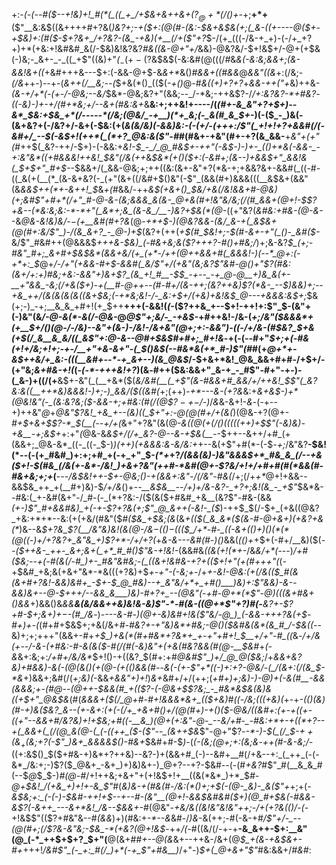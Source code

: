 +:-*(_-(_--#(*_$--+!&)+!_#(*(_((_+_/+$&+&++&+($?_@+*(/()+$-_+;__+*+__($"__&:&$((&++++#+?&(_)&?+;-+($+:(@(#-(&:-$&+&$&(+;(_&-((+----@($+-+$&)+:(#($-$+?&+_/+?&?-(&_-+&)(+__(/+($"+?_$-/(+_(((-/&-+_+)-(-/+_+?+)+*(+&:+!&#&#_&(/-$&)&!&?&?_#&((&-@+"+/_&&)-@&?&/-$+!&$+/-@+$($+$&(-)&;-_&+-_-_((_+$"((&)+"_(_$_-(+-($?&$&$(-&:&#(@(((/_#_&_&(-&:&;&&+;(&-&&!&+((_+&#+++&---$+:(-&&-@+$-&_&+*_&()_#&&+((#&&_@_&&"((&_+:(/&;-_(/&_++-)--+-(_&*++(/__&;-*-(_$+&(*()_(($(-_+()_@-#_&((+)+?+?_+_&&-+$+($"+_&)++&-_(&-+/+*(-(+-/-@&;--&/_$&*-@&;&?+"(&&;--_/-*&;-++&$?-/_/+:&?&?-*+#&?_-___((_-_&)-)+-+/(#+*&;+/--&+(#&:&+_&__&:+;++&!+----/(*(#+-&_&"+?+$+)--&*_$&:+$&_+*(/-----*(/&;(@&/_-+__)(*+_&;(-_&(#_&_$+*-)(-($_-_)&(-(&+&?+(-/&?+/-&+(-$&:(+(*&(&/&)(_-&&)&:-(-(+/_-(_+++:_/$"(_+!+!+?+&&#(/(-&#+/_--$(-&*_$+!(++*(_(*+?_@&:&($"-#_#(#&+-+&"(#+-+?(&_&&-__+_&"+(+"(#_++$(_&?-++/-$+)-(-&&:+*&!-$_-_/_@_#&$+_-++"(-&$-)-)+-_(()+*&(-&&-_-+:&"&*((+#&&&!++&!_$&"(/&(+_+*&*_$&*(+()($+:(-&#+;(&-_-)+&&$+"_&&!&(_$+$+"_#+$-*-$&&+/(_&&-@&;+;++((&:(&+-&"+?(*&-+;+&&?&+-&&#(_((-#-((_&(+(__(*_(&-&+&?(-_(+"(&+((/&#+$()&"(-$"_(&&(#+)&&&(((__&$&+(&&"(&_&&$++(*+-&++!_$_&_+(#_&&/-++_&$(+&+()_$&/+&(/&!&&+#-@&)(*+;&#$"+#+*(/+"_#-@-&-(&;&&&_&(&-_@+&(#+!&"&/&;(/(#_&&+(@+!-$$?+&--(*&:&;&:-*-*+"(_&*+;&_(&-&_/__-)&?+$&*(*(@-_((+"&?(_&#&:+#&-(@-&-_-&_@&-&!&)&/-$-(+$__&#(#+?&_(@-_+*+$-)(@&?&&-(&/_&-+(_&$&+(@(#+:&/$"_)-/(&_&+?_-_@-)+$_(&?+(++(_+$(#_$&!+;-$(#-&+-+"(_()-_&#($-_&/$"_#&#++(@&&&$___+++&-_$&)_(-#&+&;&($?+++?-#()+#&;_/_)+;&-&?_$_(+;-#&"_#+;_&+#+$&$&*(&&+&/(+_(+*-/++(@++&&+#(_&&&!-)(--*_@+:(-+*+:_$_@+*_/-/+"(+_&_&-#+$-&&#(_&/$"+/(+&"(_&;&?$"&#-@()+"$?(#&:(&+/+:+)_#&;_+&:-&&"+)&+$?_(&_+!_#__-$_$_-+--_-+_@-@__+)&_&(+-__+"&&_-&;(/+&($+)-+(__#-@++_-_-(#-#+/_(&-_++;(_&?++&)$?(*&-_--$_)&_&)+;--+&_++/(&(*_&(*&(&((&+$&;(-+*&;&!-/-_&:+$+/(+&)+*&!&$_@---+&&&:&$+;_$&(+;-)_-+;__&_&_+#+!(+_$++__+++(-&&!(_(_-($?++&_+--$+!-++!+:$"_$-(&"+(-)&"(&_/-@-&(*-&(/-@&-_@_@$"+;&/-_-+&$-_+#++&!-/&-(*+;_/&"($&&&*+(+__$+/()(@-/-/&)--&"_+(&-)-/&!-/&+&"(@+;+:-&&"_)-_((-/+/&-(#_$&?_$_+&(+$(/_&__&_&/((_&$"+:_@_-&--@_#+$&$_#+#+;_#+!&*-+(-(--#+"_$+;+(-#&(+!+/&;+!+;-+-/__+"+&-&+"-(_$()&$(--#&*&(+*_#-)$"(#_#(+_@+*+-&$++&/+_&:-(((__&#+--*-+_&+--)(&_@&$_/-$+&+*&!_@&_&&+#+#-/+$+/-(+"&;_&+#&-+!(_(-_(-*-+++&!+?_)(&_-_#++($&:&&+"_&-+_-_#$"-#+"-+-)-(_&-)+((/(+__&$+-&"(_(__+&*($(*_&_/&#(__(_+$"(&-#&&+#_&&/+/++&!_$$"(_&?&:&((__++*&)&&&!-)+;-)_&&/($((&#(*+;(++)_-+*---&-(+?&_&:+*&+&$-)+*(@&!&"(-_(&:&?&;($-&&*___-+;+#&:(#(/(@_$$?-+-$_/-)_/_&_&-&+!-_&_-(-+--+)++&"_@_+_@&"$?&!_+&_+--(&)((_$+"+:-@(@(#+/+(&(_)(@&-+?(@+-_#+$+&+$$?-*_$(__(--+/+(_&+"+?&"(&(@-_&((@(+(/()(((((++)+$$"(-&)&)-+&__-+;&$+_+:+"_(_@&-&_&$+/(/+_&?-@--&-+$&(__-_-$++--&++/+#_(+(&&+;_@&-&*_((-_((-_$-)_)(++)(+&&&:&-&/&:+_+--&(+$"+#(*-(-$_-+;_/&"&?__-$&!(*--(-(+_#&#_)+:+;+#_+(-+_+"_$-_(*+_+?_/(&&(&)-)&"&&&$+*_#&_&_(/--+&($+!-$(#&_(/&(+-&*-/&!_)+&+?&"(++#-*&#(@+-$?&/+!+/+#+#(#(*&&(#-#&+&;+;+_(__-_--/&$&!++-$+*-@&;()-+(*&&+:&"-/(/&"-#&(_/+;(/+_+*_@+!+&&--&&$&_++_+(__#+)&)-$_/+/&_()+-_-__&$&__--/+)+/&-&?-_+?+;&!(&_-_+$"_$&*&--#&:(_+-&#(&+"-/_#-(-_(*+?&:-/($(&($+#&#_+&__(&?$"-#&-(&&_(+-)$"_#+&&#&)_+(-+-$?+?&(+;$"_@_&++(-&!-_($_)-++$_$(/-$+_(+&((@&?_+&:+*+*--&:(+(+&/(#&"($_#($&_+$&;(&_(&_+(($(_&_&*($(&-#-@+&+)($+$&?+&(*_)&--&_$+?&_$?(__/&"&)&!(&(@-/&$-(()-$((($_/+*-#-_((-&+(()+)()(*(*(@((-)+/+?&?+_&"&_+)$?+*-/+/+?(_+_&-&---&#(#-)()_&&(_(()+_+$+(-#+/__&)($(*--(*_$++&-_++-_&+;&+(_+*_#_#()$"&-+!&!-_(&&#&_(*(*&(+!(*+-_/&_&/+*(_---)_/+#($&;--+(-#(&(/-#_)+-_#&"&#&;-(_((&+!&#&-+?+(($+!+"(+(#+++"(_(-+$&#_+&;&(+&+"&*-*&(((+?&)+$_+-*+"-*(-&;+_-/+*+-&!-@&:(+(/&(($_#(&(&+#+?&!-&&)&#+_-$+_-$_@_#&)--+_&"&/+*+_+#()___)&)+:$"&&_)-&-_-&&)&+-_-@-$+++/--&&_&___)&)-#+?+_--(@&"(-+#-@+*(*$"-@_)(((&+#&+()_&&*+)&&()&*&&__&(&/_&&+_+&)&!&-&)$"-*-#(&-((@+*$"+?_)_#(-__&?+-$?+#-$+;&+_)+$-$_-(#_/&*-)-*---&-#-)(@+-&)&#+!&($"&/-@_)_(-&&-+++?&(+$-#+)+-(*(#+#+$&$+;+&(/&+_#-#&?+-+"&)&*+#&;-@()($&#&(&*(&_#_/-$&((_--&)+;+;+++"(&&+-#+*+$_)+&(*(#+#&*+?&*+_+-+"+#+!_$__+/+"-#_((*&_-/+/&(+--/-&-(+#&:-#-&(*&*($-#(/(#(-&)&"+(+&(#&?&&(#(@-__$&#_+_(-&_&+:&;+:_/+#+/&/&*_$+!()-+((&?_$(#+:+#_@&#$"_)+/_@_@($&;_/+_&*&+&?&)+#&*&)-&(-(@(&()(*+*(@-(+(()&&(#-_-_&(-(+-$"+*((-)+:+?-@&/-(_/(&+:(/(&_$-*&_+)&&+;&#(/(*+;&)(*-&&_+&&"+)+!_)_&+_&#+/+/(++;(*+#+)+;&)-)-@_)+(-&(#__-&&(&&&;+-(#_@--(@+$+$-$&&(#_+(($?-(-@&_+$$?&;_-_#&*&$&(&)&_((_+_$+"_@&$&*(#(*&&&+($(/_@+#-#+!&&&*&+_(($+&_)_#(*_(-/&;(((+&)(_+-+*-(_(_)(&_)(#-_+)&(_$&?_&--(+-&+:(+(-(/+_+&+#()+/(@(#+)-+()($-@&/((&#+:(+_-+$($_(+-((+"--&&+#_/&?&)+!+$&;+#((-__&_)(@+(+:&"-@-_--&/+#-_-#&:+*+-+((*+?--+(_&&+(_(/(@_&(@-(_(-((++_($-($"--_(&++$&*$"-@+"$?_--*-)-$(_(/_$-$++($&$_+($&;+?(-$"_)&+_&&&&$()-#&+_$&#+#-$_)_-(*(-_(&;(@+;+:_(&;&*-*++(#-&_-&;_/-*((+:&$()_$($+#&-+)&*+?++&)--&?-)+(&&+#_(-)--&#+__#(/+&--+:_(_++_(-(-&*_/&:+;-)$?($_@&+_-&+_)+)&)&+-)_@+?--+?-$&#--(-(#_+&?_#$"_#(__&_&_#(--$_@_$_$-)_#(@-#_/+!++&;+&+"+(+!&$+!+__((&(*&*_)+*_$_#-@+$&!_/(+&_+)+!+-&_$"_#(_&)&*-+(#&*(#-/&:(*()+;+$(-(@-_&)-_&($"+_+;+(_-&$&;+:_(-(-)-$&#-++!+$--+--#-(&"__(@+!-&&$&#&#($+)(@_#+$&(-#&&-&$?(-&++_---&+*&!_/&--$&&+-_#(@&"-*+&_/&((_&!&"&!&"_++;-/+(+?&(()_/-(-*+!&$$"(($?+#&"&--#_(&&_)+)(#&:+_-*--&_&#-/_)&_-&(++;-#(-&-+#_/$"+/-_--(@(#+;(/$?&-&"&;-$&_-*(+&?(@+!&$_-++_/(_-#((&/(/-+-+__-&_&++-$+:__&"(@_(-*_++$+$+?_$+"(__@(&+#_#+--@(&_&+--++&-/&+(@_$_+(&-+&$&+-#+_+++!_/&#$"_(-_+:_#(/_)+*(-+_$"+#&__)_/+"-)_$+(_@+&+"$"_#&:&&+/_#&#_:
